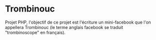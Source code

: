 # Trombinouc
Projet PHP, l'objectif de ce projet est l'écriture un mini-facebook que l'on appellera Trombinouc (le terme anglais facebook se traduit "trombinoscope" en français).
